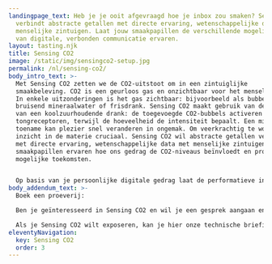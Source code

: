 ```yaml
---
landingpage_text: Heb je je ooit afgevraagd hoe je inbox zou smaken? Sensing CO2
  verbindt abstracte getallen met directe ervaring, wetenschappelijke data met
  menselijke zintuigen. Laat jouw smaakpapillen de verschillende mogelijkheden
  van digitale, verbonden communicatie ervaren.
layout: tasting.njk
title: Sensing CO2
image: /static/img/sensingco2-setup.jpg
permalink: /nl/sensing-co2/
body_intro_text: >-
  Met Sensing CO2 zetten we de CO2-uitstoot om in een zintuiglijke
  smaakbeleving. CO2 is een geurloos gas en onzichtbaar voor het menselijk oog.
  In enkele uitzonderingen is het gas zichtbaar: bijvoorbeeld als bubbels in
  bruisend mineraalwater of frisdrank. Sensing CO2 maakt gebruik van de sensatie
  van een koolzuurhoudende drank: de toegevoegde CO2-bubbels activeren de
  tongreceptoren, terwijl de hoeveelheid de intensiteit bepaalt. Een minimale
  toename kan plezier snel veranderen in ongemak. Om veerkrachtig te worden, is
  inzicht in de materie cruciaal. Sensing CO2 wil abstracte getallen verbinden
  met directe ervaring, wetenschappelijke data met menselijke zintuigen. Laat je
  smaakpapillen ervaren hoe ons gedrag de CO2-niveaus beïnvloedt en proef
  mogelijke toekomsten.


  Op basis van je persoonlijke digitale gedrag laat de performatieve installatie je verschillende frisdranken ervaren en proef je de verschillende manieren van digitale, verbonden communicatie.
body_addendum_text: >-
  Boek een proeverij:

  Ben je geïnteresseerd in Sensing CO2 en wil je een gesprek aangaan en een unieke beleving creëren voor jouw organisatie of evenement, dan kan je hier contact met ons opnemen.

  Als je Sensing CO2 wilt exposeren, kan je hier onze technische briefing vinden.
eleventyNavigation:
  key: Sensing CO2
  order: 3
---
```

